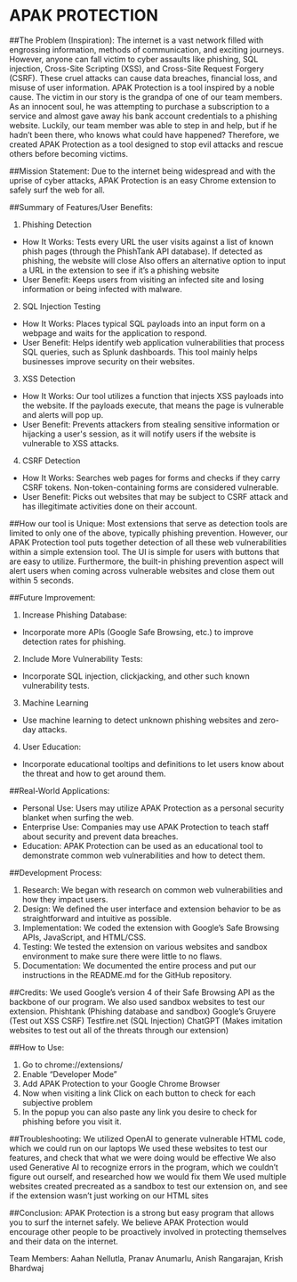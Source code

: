 # APAK PROTECTION
##The Problem (Inspiration):
The internet is a vast network filled with engrossing information, methods of communication, and exciting journeys. However, anyone can fall victim to cyber assaults like phishing, SQL injection, Cross-Site Scripting (XSS), and Cross-Site Request Forgery (CSRF). These cruel attacks can cause data breaches, financial loss, and misuse of user information. APAK Protection is a tool inspired by a noble cause. The victim in our story is the grandpa of one of our team members. As an innocent soul, he was attempting to purchase a subscription to a service and almost gave away his bank account credentials to a phishing website. Luckily, our team member was able to step in and help, but if he hadn’t been there, who knows what could have happened? Therefore, we created APAK Protection as a tool designed to stop evil attacks and rescue others before becoming victims. 

##Mission Statement: 
Due to the internet being widespread and with the uprise of cyber attacks, APAK Protection is an easy Chrome extension to safely surf the web for all. 

##Summary of Features/User Benefits:
1. Phishing Detection
- How It Works: Tests every URL the user visits against a list of known phish pages (through the PhishTank API database). If detected as phishing, the website will close  Also offers an alternative option to input a URL in the extension to see if it’s a phishing website 
- User Benefit: Keeps users from visiting an infected site and losing information or being infected with malware.

2. SQL Injection Testing
- How It Works: Places typical SQL payloads into an input form on a webpage and waits for the application to respond.
- User Benefit: Helps identify web application vulnerabilities that process SQL queries, such as Splunk dashboards. This tool mainly helps businesses improve security on their websites. 

3. XSS Detection
- How It Works: Our tool utilizes a function that injects XSS payloads into the website. If the payloads execute, that means the page is vulnerable and alerts will pop up. 
- User Benefit: Prevents attackers from stealing sensitive information or hijacking a user's session, as it will notify users if the website is vulnerable to XSS attacks. 

4. CSRF Detection
- How It Works: Searches web pages for forms and checks if they carry CSRF tokens. Non-token-containing forms are considered vulnerable.
- User Benefit: Picks out websites that may be subject to CSRF attack and has illegitimate activities done on their account.
  
##How our tool is Unique:
Most extensions that serve as detection tools are limited to only one of the above, typically phishing prevention. However, our APAK Protection tool puts together detection of all these web vulnerabilities within a simple extension tool. The UI is simple for users with buttons that are easy to utilize. Furthermore, the built-in phishing prevention aspect will alert users when coming across vulnerable websites and close them out within 5 seconds. 

##Future Improvement:
1. Increase Phishing Database:
- Incorporate more APIs (Google Safe Browsing, etc.) to improve detection rates for phishing.
2. Include More Vulnerability Tests:
- Incorporate SQL injection, clickjacking, and other such known vulnerability tests.
3. Machine Learning
- Use machine learning to detect unknown phishing websites and zero-day attacks.
4. User Education:
- Incorporate educational tooltips and definitions to let users know about the threat and how to get around them.

##Real-World Applications:
- Personal Use: Users may utilize APAK Protection as a personal security blanket when surfing the web.
- Enterprise Use: Companies may use APAK Protection to teach staff about security and prevent data breaches.
- Education: APAK Protection can be used as an educational tool to demonstrate common web vulnerabilities and how to detect them.

##Development Process:
1. Research: We began with research on common web vulnerabilities and how they impact users.
2. Design: We defined the user interface and extension behavior to be as straightforward and intuitive as possible.
3. Implementation: We coded the extension with Google’s Safe Browsing APIs, JavaScript, and HTML/CSS.
4. Testing: We tested the extension on various websites and sandbox environment to make sure there were little to no flaws. 
5. Documentation: We documented the entire process and put our instructions in the README.md for the GitHub repository.

##Credits:
We used Google’s version 4 of their Safe Browsing API as the backbone of our program. We also used sandbox websites to test our extension. 
Phishtank (Phishing database and sandbox)
Google’s Gruyere (Test out XSS CSRF)
Testfire.net (SQL Injection)
ChatGPT (Makes imitation websites to test out all of the threats through our extension)

##How to Use: 
1) Go to chrome://extensions/ 
2) Enable “Developer Mode” 
3) Add APAK Protection to your Google Chrome Browser
4) Now when visiting a link Click on each button to check for each subjective problem
5) In the popup you can also paste any link you desire to check for phishing before you visit it. 

##Troubleshooting:
We utilized OpenAI to generate vulnerable HTML code, which we could run on our laptops
We used these websites to test our features, and check that what we were doing would be effective
We also used Generative AI to recognize errors in the program, which we couldn’t figure out ourself, and researched how we would fix them
We used multiple websites created precreated as a sandbox to test our extension on, and see if the extension wasn’t just working on our HTML sites

##Conclusion:
APAK Protection is a strong but easy program that allows you to surf the internet safely. We believe APAK Protection would encourage other people to be proactively involved in protecting themselves and their data on the internet.

Team Members: Aahan Nellutla, Pranav Anumarlu, Anish Rangarajan, Krish Bhardwaj
